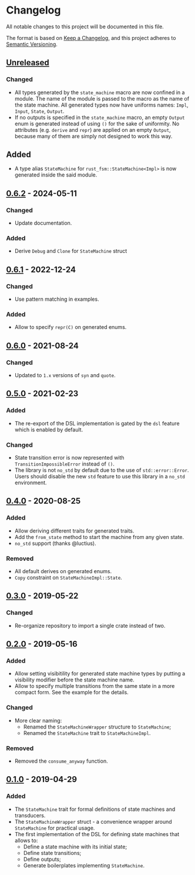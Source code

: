 # Changelog
All notable changes to this project will be documented in this file.

The format is based on [Keep a Changelog][keepachangelog], and this project
adheres to [Semantic Versioning][semver].

## [Unreleased]
### Changed
* All types generated by the `state_machine` macro are now confined in a module.
  The name of the module is passed to the macro as the name of the state
  machine. All generated types now have uniforms names: `Impl`, `Input`,
  `State`, `Output`.
* If no outputs is specified in the `state_machine` macro, an empty `Output`
  enum is generated instead of using `()` for the sake of uniformity. No
  attributes (e.g. `derive` and `repr`) are applied on an empty `Output`,
  because many of them are simply not designed to work this way.
## Added
* A type alias `StateMachine` for `rust_fsm::StateMachine<Impl>` is now
  generated inside the said module.

## [0.6.2] - 2024-05-11
### Changed
* Update documentation.
### Added
* Derive `Debug` and `Clone` for `StateMachine` struct

## [0.6.1] - 2022-12-24
### Changed
* Use pattern matching in examples.
### Added
* Allow to specify `repr(C)` on generated enums.

## [0.6.0] - 2021-08-24
### Changed
* Updated to `1.x` versions of `syn` and `quote`.

## [0.5.0] - 2021-02-23
### Added
* The re-export of the DSL implementation is gated by the `dsl` feature which is
  enabled by default.
### Changed
* State transition error is now represented with `TransitionImpossibleError`
  instead of `()`.
* The library is not `no_std` by default due to the use of `std::error::Error`.
  Users should disable the new `std` feature to use this library in a `no_std`
  environment.

## [0.4.0] - 2020-08-25
### Added
* Allow deriving different traits for generated traits.
* Add the `from_state` method to start the machine from any given state.
* `no_std` support (thanks @luctius).
### Removed
* All default derives on generated enums.
* `Copy` constraint on `StateMachineImpl::State`.

## [0.3.0] - 2019-05-22
### Changed
* Re-organize repository to import a single crate instead of two.

## [0.2.0] - 2019-05-16
### Added
* Allow setting visibitility for generated state machine types by putting a
  visibility modifier before the state machine name.
* Allow to specify multiple transitions from the same state in a more compact
  form. See the example for the details.
### Changed
* More clear naming:
  * Renamed the `StateMachineWrapper` structure to `StateMachine`;
  * Renamed the `StateMachine` trait to `StateMachineImpl`.
### Removed
* Removed the `consume_anyway` function.

## [0.1.0] - 2019-04-29
### Added
* The `StateMachine` trait for formal definitions of state machines and
  transducers.
* The `StateMachineWrapper` struct - a convenience wrapper around `StateMachine`
  for practical usage.
* The first implementation of the DSL for defining state machines that allows
  to:
  * Define a state machine with its initial state;
  * Define state transitions;
  * Define outputs;
  * Generate boilerplates implementing `StateMachine`.

[keepachangelog]: https://keepachangelog.com/en/1.0.0/
[semver]: https://semver.org/spec/v2.0.0.html

[Unreleased]: https://github.com/eugene-babichenko/rust-fsm/compare/v0.6.2...HEAD
[0.6.2]: https://github.com/eugene-babichenko/rust-fsm/compare/v0.6.2...v0.6.1
[0.6.1]: https://github.com/eugene-babichenko/rust-fsm/compare/v0.6.0...v0.6.1
[0.6.0]: https://github.com/eugene-babichenko/rust-fsm/compare/v0.5.0...v0.6.0
[0.5.0]: https://github.com/eugene-babichenko/rust-fsm/compare/v0.4.0...v0.5.0
[0.4.0]: https://github.com/eugene-babichenko/rust-fsm/compare/v0.3.0...v0.4.0
[0.3.0]: https://github.com/eugene-babichenko/rust-fsm/compare/v0.2.0...0.3.0
[0.2.0]: https://github.com/eugene-babichenko/rust-fsm/compare/v0.1.0...0.2.0
[0.1.0]: https://github.com/eugene-babichenko/rust-fsm/releases/tag/v0.1.0

